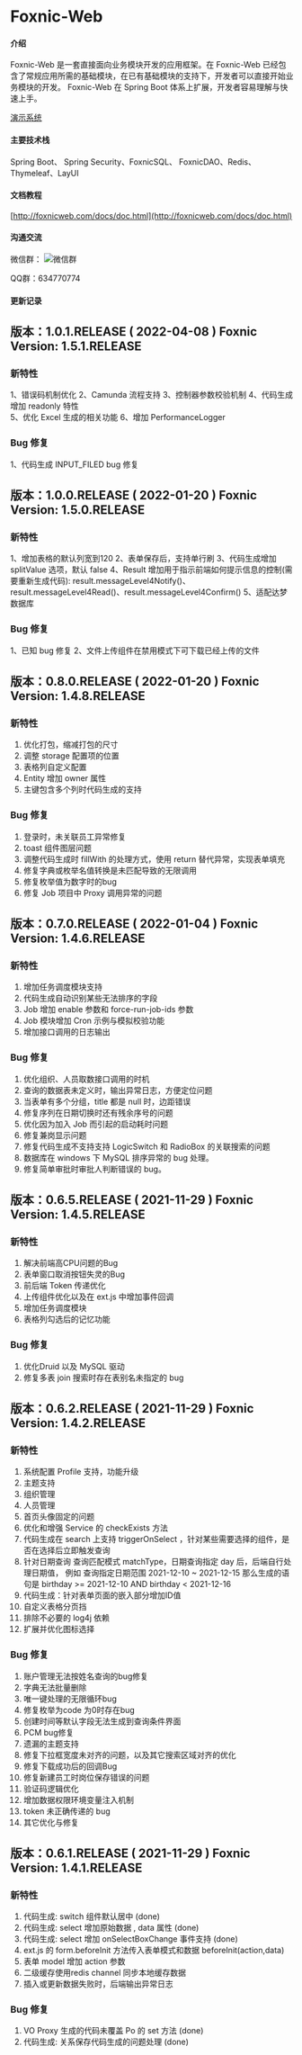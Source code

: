 # Foxnic-Web

#### 介绍
Foxnic-Web 是一套直接面向业务模块开发的应用框架。在 Foxnic-Web 已经包含了常规应用所需的基础模块，在已有基础模块的支持下，开发者可以直接开始业务模块的开发。
Foxnic-Web 在 Spring Boot 体系上扩展，开发者容易理解与快速上手。

[演示系统](http://eam-demo.rainbooow.com:26788/)


#### 主要技术栈
Spring Boot、 Spring Security、FoxnicSQL、 FoxnicDAO、Redis、 Thymeleaf、LayUI

#### 文档教程

[http://foxnicweb.com/docs/doc.html](http://foxnicweb.com/docs/doc.html)

#### 沟通交流

微信群：
![微信群](view/view-console/src/main/resources/static/assets/images/wx.png)

QQ群：634770774


#### 更新记录


## 版本：1.0.1.RELEASE ( 2022-04-08 )  Foxnic Version: 1.5.1.RELEASE
### 新特性
1、错误码机制优化
2、Camunda 流程支持
3、控制器参数校验机制
4、代码生成增加 readonly 特性   
5、优化 Excel 生成的相关功能
6、增加 PerformanceLogger

### Bug 修复
1、代码生成 INPUT_FILED bug 修复

















## 版本：1.0.0.RELEASE ( 2022-01-20 )  Foxnic Version: 1.5.0.RELEASE
### 新特性
1、增加表格的默认列宽到120
2、表单保存后，支持单行刷
3、代码生成增加 splitValue 选项，默认 false 
4、Result 增加用于指示前端如何提示信息的控制(需要重新生成代码): result.messageLevel4Notify()、result.messageLevel4Read()、result.messageLevel4Confirm()
5、适配达梦数据库

### Bug 修复
1、已知 bug 修复 
2、文件上传组件在禁用模式下可下载已经上传的文件




























## 版本：0.8.0.RELEASE ( 2022-01-20 )  Foxnic Version: 1.4.8.RELEASE
### 新特性
1. 优化打包，缩减打包的尺寸
2. 调整 storage 配置项的位置
3. 表格列自定义配置
4. Entity 增加 owner 属性
5. 主键包含多个列时代码生成的支持


### Bug 修复
1. 登录时，未关联员工异常修复
2. toast 组件图层问题
3. 调整代码生成时 fillWith 的处理方式，使用 return 替代异常，实现表单填充
4. 修复字典或枚举名值转换是未匹配导致的无限调用
5. 修复枚举值为数字时的bug
6. 修复 Job 项目中 Proxy 调用异常的问题 















## 版本：0.7.0.RELEASE ( 2022-01-04 )  Foxnic Version: 1.4.6.RELEASE
### 新特性
1. 增加任务调度模块支持
2. 代码生成自动识别某些无法排序的字段
3. Job 增加 enable 参数和  force-run-job-ids 参数
4. Job 模块增加 Cron 示例与模拟校验功能
5. 增加接口调用的日志输出

### Bug 修复
1. 优化组织、人员取数接口调用的时机
2. 查询的数据表未定义时，输出异常日志，方便定位问题
3. 当表单有多个分组，title 都是 null 时，边距错误
4. 修复序列在日期切换时还有残余序号的问题
5. 优化因为加入 Job 而引起的启动耗时问题
6. 修复兼岗显示问题
7. 修复代码生成不支持支持 LogicSwitch 和 RadioBox 的关联搜索的问题
8. 数据库在 windows 下 MySQL 排序异常的 bug 处理。
9. 修复简单审批时审批人判断错误的 bug。



























## 版本：0.6.5.RELEASE ( 2021-11-29 )  Foxnic Version: 1.4.5.RELEASE
### 新特性
1. 解决前端高CPU问题的Bug
2. 表单窗口取消按钮失灵的Bug
3. 前后端 Token 传递优化
4. 上传组件优化以及在 ext.js 中增加事件回调
5. 增加任务调度模块
6. 表格列勾选后的记忆功能



### Bug 修复
1. 优化Druid 以及 MySQL 驱动
2. 修复多表 join 搜索时存在表别名未指定的 bug


## 版本：0.6.2.RELEASE ( 2021-11-29 )  Foxnic Version: 1.4.2.RELEASE
### 新特性

1. 系统配置 Profile 支持，功能升级
2. 主题支持
3. 组织管理
4. 人员管理
5. 首页头像固定的问题
6. 优化和增强 Service 的 checkExists 方法
7. 代码生成在 search 上支持 triggerOnSelect ，针对某些需要选择的组件，是否在选择后立即触发查询
8. 针对日期查询 查询匹配模式 matchType，日期查询指定 day 后，后端自行处理日期值， 例如 查询指定日期范围  2021-12-10 ~ 2021-12-15 那么生成的语句是  birthday >= 2021-12-10 AND birthday <  2021-12-16
9. 代码生成：针对表单页面的嵌入部分增加ID值
10. 自定义表格分页挡
11. 排除不必要的 log4j 依赖
12. 扩展并优化图标选择


### Bug 修复
1. 账户管理无法按姓名查询的bug修复
2. 字典无法批量删除
3. 唯一键处理的无限循环bug
4. 修复枚举为code 为0时存在bug
5. 创建时间等默认字段无法生成到查询条件界面  
6. PCM bug修复
7. 遗漏的主题支持
8. 修复下拉框宽度未对齐的问题，以及其它搜索区域对齐的优化
9. 修复下载成功后的回调Bug   
10. 修复新建员工时岗位保存错误的问题   
11. 验证码逻辑优化   
12. 增加数据权限环境变量注入机制
13. token 未正确传递的 bug
14. 其它优化与修复




## 版本：0.6.1.RELEASE ( 2021-11-29 )  Foxnic Version: 1.4.1.RELEASE
### 新特性

1. 代码生成: switch 组件默认居中 (done)
2. 代码生成: select 增加原始数据 , data 属性 (done)
3. 代码生成: select 增加 onSelectBoxChange 事件支持 (done)
4. ext.js 的 form.beforeInit 方法传入表单模式和数据 beforeInit(action,data)
5. 表单 model 增加 action 参数
6. 二级缓存使用redis channel 同步本地缓存数据
7. 插入或更新数据失败时，后端输出异常日志

   
### Bug 修复
1. VO Proxy 生成的代码未覆盖 Po 的 set 方法 (done)
2. 代码生成: 关系保存代码生成的问题处理  (done)

